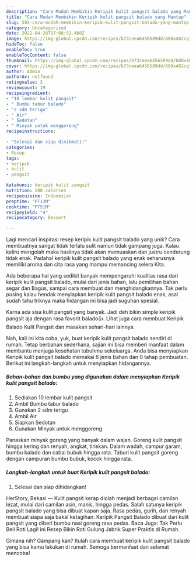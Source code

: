 ```yaml
---
description: "Cara Mudah Membikin Keripik kulit pangsit balado yang Mantap"
title: "Cara Mudah Membikin Keripik kulit pangsit balado yang Mantap"
slug: 502-cara-mudah-membikin-keripik-kulit-pangsit-balado-yang-mantap
category: Uncategorized
date: 2022-04-28T17:08:51.460Z
image: https://img-global.cpcdn.com/recipes/b73ceea6456589dd/680x482cq70/keripik-kulit-pangsit-balado-foto-resep-utama.jpg
hideToc: false
enableToc: true
enableTocContent: false
thumbnail: https://img-global.cpcdn.com/recipes/b73ceea6456589dd/680x482cq70/keripik-kulit-pangsit-balado-foto-resep-utama.jpg
cover: https://img-global.cpcdn.com/recipes/b73ceea6456589dd/680x482cq70/keripik-kulit-pangsit-balado-foto-resep-utama.jpg
author: Admin
authorAv: notfound
ratingvalue: 3
reviewcount: 19
recipeingredient:
- "10 lembar kulit pangsit"
- " Bumbu tabur balado"
- "2 sdm terigu"
- " Air"
- " Sedotan"
- " Minyak untuk menggoreng"
recipeinstructions:

- "Selesai dan siap dinikmati!"
categories:
- Resep
tags:
- keripik
- kulit
- pangsit

katakunci: keripik kulit pangsit 
nutrition: 280 calories
recipecuisine: Indonesian
preptime: "PT13M"
cooktime: "PT51M"
recipeyield: "4"
recipecategory: Dessert

---
```





Lagi mencari inspirasi resep keripik kulit pangsit balado yang unik? Cara membuatnya sangat tidak terlalu sulit namun tidak gampang juga. Kalau keliru mengolah maka hasilnya tidak akan memuaskan dan justru cenderung tidak enak. Padahal keripik kulit pangsit balado yang enak seharusnya memiliki aroma dan cita rasa yang mampu memancing selera Kita.





Ada beberapa hal yang sedikit banyak mempengaruhi kualitas rasa dari keripik kulit pangsit balado, mulai dari jenis bahan, lalu pemilihan bahan segar dan Bagus, sampai cara membuat dan menghidangkannya. Tak perlu pusing kalau hendak menyiapkan keripik kulit pangsit balado enak,      asal sudah tahu triknya maka hidangan ini bisa jadi suguhan spesial.














Karna ada sisa kulit pangsit yang banyak. Jadi deh bikin simple keripik pangsit aja dengan rasa favorit balado👍. Lihat juga cara membuat Keripik Balado Kulit Pangsit dan masakan sehari-hari lainnya.






Nah, kali ini kita coba, yuk, buat keripik kulit pangsit balado sendiri di rumah. Tetap berbahan sederhana, sajian ini bisa memberi manfaat dalam membantu menjaga kesehatan tubuhmu sekeluarga. Anda bisa menyiapkan Keripik kulit pangsit balado memakai 6 jenis bahan dan 0 tahap pembuatan. Berikut ini langkah-langkah untuk menyiapkan hidangannya.

<!--inarticleads1-->

##### Bahan-bahan dan bumbu yang digunakan dalam menyiapkan Keripik kulit pangsit balado:

1. Sediakan 10 lembar kulit pangsit
1. Ambil  Bumbu tabur balado
1. Gunakan 2 sdm terigu
1. Ambil  Air
1. Siapkan  Sedotan
1. Gunakan  Minyak untuk menggoreng


Panaskan minyak goreng yang banyak dalam wajan. Goreng kulit pangsit hingga kering dan renyah, angkat, tiriskan. Dalam wadah, campur garam, bumbu balado dan cabai bubuk hingga rata. Taburi kulit pangsit goreng dengan campuran bumbu bubuk, kocok hingga rata. 

<!--inarticleads2-->

##### Langkah-langkah untuk buat Keripik kulit pangsit balado:


1. Selesai dan siap dihidangkan!

HerStory, Bekasi — Kulit pangsit kerap diolah menjadi berbagai camilan lezat, mulai dari camilan asin, manis, hingga pedas. Salah satunya keripik pangsit balado yang bisa dibuat kapan saja. Rasa pedas, gurih, dan renyah membuat siapa saja bakal ketagihan. Keripik Pangsit Balado dibuat dari kulit pangsit yang diberi bumbu nasi goreng rasa pedas. Baca Juga: Tak Perlu Beli Roti Lagi! ini Resep Bikin Roti Gulung Jabrik Super Praktis di Rumah. 

Gimana nih? Gampang kan? Itulah cara membuat keripik kulit pangsit balado yang bisa kamu lakukan di rumah. Semoga bermanfaat dan selamat mencoba!
